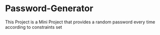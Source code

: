 # Password-Generator
This Project is a Mini Project that provides a random password every time according to constraints set 
